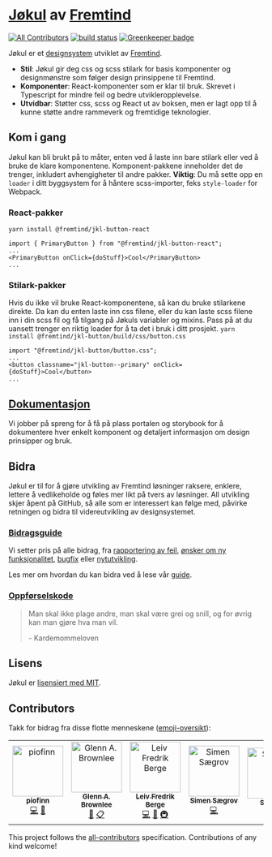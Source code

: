 # [Jøkul]() av [Fremtind](https://fremtind.no)

[![All Contributors](https://img.shields.io/badge/all_contributors-6-orange.svg?style=flat-rounded)](#contributors)
[![build status](https://travis-ci.org/fremtind/jokul.svg?branch=master)](https://travis-ci.org/fremtind/jokul.svg?branch=master) [![Greenkeeper badge](https://badges.greenkeeper.io/fremtind/jokul.svg)](https://greenkeeper.io/)

Jøkul er et [designsystem](https://www.invisionapp.com/inside-design/guide-to-design-systems/) utviklet av [Fremtind](https://fremtind.no).

-   **Stil**: Jøkul gir deg css og scss stilark for basis komponenter og designmønstre som følger design prinsippene til Fremtind.
-   **Komponenter**: React-komponenter som er klar til bruk. Skrevet i Typescript for mindre feil og bedre utvikleropplevelse.
-   **Utvidbar**: Støtter css, scss og React ut av boksen, men er lagt opp til å kunne støtte andre rammeverk og fremtidige teknologier.

## Kom i gang

Jøkul kan bli brukt på to måter, enten ved å laste inn bare stilark eller ved å bruke de klare komponentene. Komponent-pakkene inneholder det de trenger, inkludert avhengigheter til andre pakker. **Viktig**: Du må sette opp en `loader` i ditt byggsystem for å håntere scss-importer, feks `style-loader` for Webpack.

### React-pakker

`yarn install @fremtind/jkl-button-react`

```tsx
import { PrimaryButton } from "@fremtind/jkl-button-react";
...
<PrimaryButton onClick={doStuff}>Cool</PrimaryButton>
...
```

### Stilark-pakker

Hvis du ikke vil bruke React-komponentene, så kan du bruke stilarkene direkte. Da kan du enten laste inn css filene, eller du kan laste scss filene inn i din scss fil og få tilgang på Jøkuls variabler og mixins. Pass på at du uansett trenger en riktig loader for å ta det i bruk i ditt prosjekt.
`yarn install @fremtind/jkl-button/build/css/button.css`

```tsx
import "@fremtind/jkl-button/button.css";
...
<button classname="jkl-button--primary" onClick={doStuff}>Cool</button>
...
```

## [Dokumentasjon]()

Vi jobber på spreng for å få på plass portalen og storybook for å dokumentere hver enkelt komponent og detaljert informasjon om design prinsipper og bruk.

## Bidra

Jøkul er til for å gjøre utvikling av Fremtind løsninger raksere, enklere, lettere å vedlikeholde og føles mer likt på tvers av løsninger. All utvikling skjer åpent på GitHub, så alle som er interessert kan følge med, påvirke retningen og bidra til videreutvikling av designsystemet.

### [Bidragsguide]()

Vi setter pris på alle bidrag, fra [rapportering av feil](), [ønsker om ny funksjonalitet](), [bugfix]() eller [nytutvikling]().

Les mer om hvordan du kan bidra ved å lese vår [guide]().

### [Oppførselskode](https://no.wikipedia.org/wiki/Kardemommeloven)

> Man skal ikke plage andre, man skal være grei og snill, og for øvrig kan man gjøre hva man vil.
>
> \- Kardemommeloven

## Lisens

Jøkul er [lisensiert med MIT](./LICENSE).

## Contributors

Takk for bidrag fra disse flotte menneskene ([emoji-oversikt](https://allcontributors.org/docs/en/emoji-key)):

<!-- ALL-CONTRIBUTORS-LIST:START - Do not remove or modify this section -->
<!-- prettier-ignore -->
<table><tr><td align="center"><a href="https://github.com/piofinn"><img src="https://avatars1.githubusercontent.com/u/25739615?v=4" width="100px;" alt="piofinn"/><br /><sub><b>piofinn</b></sub></a><br /><a href="https://github.com/fremtind/jokul/commits?author=piofinn" title="Code">💻</a> <a href="#review-piofinn" title="Reviewed Pull Requests">👀</a></td><td align="center"><a href="https://github.com/gbrownlee"><img src="https://avatars1.githubusercontent.com/u/888229?v=4" width="100px;" alt="Glenn A. Brownlee"/><br /><sub><b>Glenn A. Brownlee</b></sub></a><br /><a href="#projectManagement-gbrownlee" title="Project Management">📆</a> <a href="#eventOrganizing-gbrownlee" title="Event Organizing">📋</a></td><td align="center"><a href="https://github.com/lfbergee"><img src="https://avatars0.githubusercontent.com/u/46530368?v=4" width="100px;" alt="Leiv Fredrik Berge"/><br /><sub><b>Leiv Fredrik Berge</b></sub></a><br /><a href="https://github.com/fremtind/jokul/commits?author=lfbergee" title="Code">💻</a> <a href="https://github.com/fremtind/jokul/commits?author=lfbergee" title="Documentation">📖</a> <a href="#infra-lfbergee" title="Infrastructure (Hosting, Build-Tools, etc)">🚇</a></td><td align="center"><a href="https://github.com/Saegrov"><img src="https://avatars2.githubusercontent.com/u/124469?v=4" width="100px;" alt="Simen Sægrov"/><br /><sub><b>Simen Sægrov</b></sub></a><br /><a href="https://github.com/fremtind/jokul/commits?author=Saegrov" title="Code">💻</a></td><td align="center"><a href="https://github.com/Steinop"><img src="https://avatars3.githubusercontent.com/u/51952891?v=4" width="100px;" alt="Steinop"/><br /><sub><b>Steinop</b></sub></a><br /><a href="#design-Steinop" title="Design">🎨</a></td><td align="center"><a href="https://github.com/nicolhag"><img src="https://avatars3.githubusercontent.com/u/7604910?v=4" width="100px;" alt="Nicolai Hagen"/><br /><sub><b>Nicolai Hagen</b></sub></a><br /><a href="https://github.com/fremtind/jokul/commits?author=nicolhag" title="Code">💻</a></td></tr></table>

<!-- ALL-CONTRIBUTORS-LIST:END -->

This project follows the [all-contributors](https://github.com/all-contributors/all-contributors) specification. Contributions of any kind welcome!

